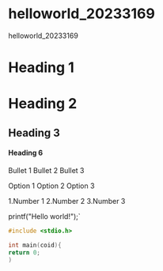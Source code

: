 # helloworld_20233169
helloworld_20233169

# Heading 1
# Heading 2
## Heading 3
#### Heading 6


Bullet 1
Bullet 2
Bullet 3

Option 1
Option 2
Option 3

1.Number 1
2.Number 2
3.Number 3

printf("Hello world!");`


```c
#include <stdio.h>

int main(coid){
return 0;
)
```

